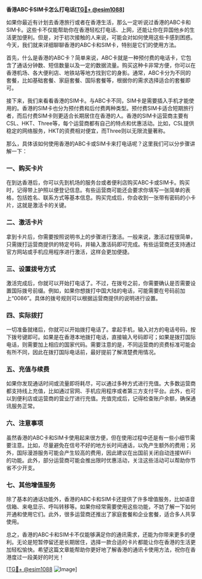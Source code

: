 **香港ABC卡SIM卡怎么打电话[[TG💪+ @esim1088](https://t.me/s/esim1088)]**

如果你最近有计划去香港旅行或者在香港生活，那么一定听说过香港的ABC卡和SIM卡。这些卡不仅能帮助你在香港轻松打电话、上网，还能让你在异国他乡的生活更加便利。但是，对于初次接触的人来说，可能会对如何使用这些卡感到困惑。今天，我们就来详细聊聊香港的ABC卡和SIM卡，特别是它们的使用方法。

首先，什么是香港的ABC卡？简单来说，ABC卡就是一种预付费的电话卡，它包含了通话分钟数、短信数量以及一定的数据流量。购买这种卡非常方便，你可以在香港机场、各大便利店、地铁站等地方找到它的身影。通常，ABC卡分为不同的套餐，比如基础套餐、家庭套餐、国际套餐等，根据你的需求选择适合的套餐即可。

接下来，我们来看看香港的SIM卡。与ABC卡不同，SIM卡是需要插入手机才能使用的。香港的SIM卡也分为预付费和后付费两种类型。预付费SIM卡适合短期旅行者，而后付费SIM卡则更适合长期居住在香港的人。香港的SIM卡运营商主要有CSL、HKT、Three等，每个运营商都有自己的特点和优惠活动。比如，CSL提供稳定的网络服务，HKT的资费相对便宜，而Three则以无限流量著称。

那么，具体该如何使用香港的ABC卡或SIM卡来打电话呢？这里我们可以分步骤讲解一下：

### **一、购买卡片**
在到达香港后，你可以先到机场的服务台或者便利店购买ABC卡或SIM卡。购买时，记得带上护照以便登记信息。有些运营商可能还会要求你填写一张简单的表格，包括姓名、联系方式等基本信息。购买完成后，你会收到一张带有密码的小卡片，这就是激活卡的关键。

### **二、激活卡片**
拿到卡片后，你需要按照说明书上的步骤进行激活。一般来说，激活过程很简单，只需拨打运营商提供的特定号码，并输入激活码即可完成。有些运营商还支持通过官方网站或手机应用程序进行激活，这样会更加便捷。

### **三、设置拨号方式**
激活完成后，你就可以开始打电话了。不过，在拨号之前，你需要确认是否需要设置国际拨号前缀。例如，如果你想拨打中国大陆的电话，可能需要在号码前加上“0086”。具体的拨号规则可以根据运营商提供的说明进行设置。

### **四、实际拨打**
一切准备就绪后，你就可以开始拨打电话了。拿起手机，输入对方的电话号码，按下拨号键即可。如果是在香港本地拨打电话，直接输入号码即可；如果是拨打国际电话，则需要加上相应的国家代码。需要注意的是，不同运营商的资费标准可能会有所不同，因此在拨打国际电话前，最好提前了解清楚费用情况。

### **五、充值与续费**
如果你发现通话时间或流量即将耗尽，可以通过多种方式进行充值。大多数运营商都支持线上充值，比如通过官网、手机应用程序或者第三方支付平台。此外，也可以到便利店或运营商的营业厅进行充值。充值完成后，记得检查账户余额，确保通讯服务正常。

### **六、注意事项**
虽然香港的ABC卡和SIM卡使用起来很方便，但在使用过程中还是有一些小细节需要注意。比如，尽量避免在信号不好的地方长时间通话，以免产生额外的费用；另外，国际漫游服务可能会产生较高的费用，因此建议在出国前关闭自动连接WiFi的功能。此外，部分运营商可能会推出限时优惠活动，关注这些活动可以帮助你节省不少开支。

### **七、其他增值服务**
除了基本的通话功能外，香港的ABC卡和SIM卡还提供了许多增值服务，比如语音信箱、来电显示、呼叫转移等。如果你经常需要使用这些功能，不妨了解一下如何开通和使用它们。此外，很多运营商还推出了家庭套餐和企业套餐，适合多人共享使用。

总之，香港的ABC卡和SIM卡不仅能够满足你的通讯需求，还能为你带来更多的便利。无论是短暂停留还是长期居住，选择一款合适的卡片都能让你在香港的生活更加轻松愉快。希望这篇文章能帮助你更好地了解香港的通讯卡使用方法，祝你在香港度过一段美好的时光！

[[TG💪+ @esim1088](https://t.me/s/esim1088) ![Image](https://i.postimg.cc/4NQfJmqS/Snipaste-2025-05-13-00-14-12.png)]